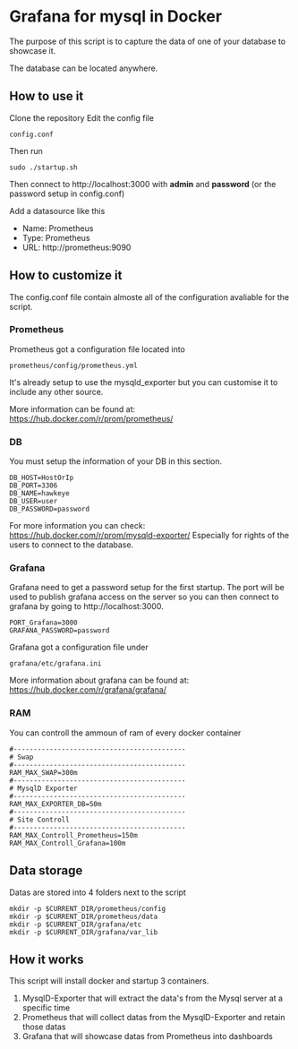 # Grafana for mysql in Docker
The purpose of this script is to capture the data of one of your database to showcase it.

The database can be located anywhere.

## How to use it
Clone the repository
Edit the config file

    config.conf

Then run

    sudo ./startup.sh

Then connect to http://localhost:3000 with **admin** and **password** (or the password setup in config.conf)

Add a datasource like this

 - Name: Prometheus
 - Type: Prometheus
 - URL: http://prometheus:9090

## How to customize it
The config.conf file contain almoste all of the configuration avaliable for the script.

### Prometheus

Prometheus got a configuration file located into

    prometheus/config/prometheus.yml

It's already setup to use the mysqld_exporter but you can customise it to include any other source.

More information can be found at:
https://hub.docker.com/r/prom/prometheus/

### DB

You must setup the information of your DB in this section.

    DB_HOST=HostOrIp
    DB_PORT=3306
    DB_NAME=hawkeye
    DB_USER=user
    DB_PASSWORD=password

For more information you can check:
https://hub.docker.com/r/prom/mysqld-exporter/
Especially for rights of the users to connect to the database.

### Grafana

Grafana need to get a password setup for the first startup.
The port will be used to publish grafana access on the server so you can then connect to grafana by going to http://localhost:3000.


    PORT_Grafana=3000
    GRAFANA_PASSWORD=password

Grafana got a configuration file under

    grafana/etc/grafana.ini
More information about grafana can be found at:
https://hub.docker.com/r/grafana/grafana/

### RAM
You can controll the ammoun of ram of every docker container

    #-------------------------------------------
    # Swap
    #-------------------------------------------
    RAM_MAX_SWAP=300m
    #-------------------------------------------
    # MysqlD Exporter
    #-------------------------------------------
    RAM_MAX_EXPORTER_DB=50m
    #-------------------------------------------
    # Site Controll
    #-------------------------------------------
    RAM_MAX_Controll_Prometheus=150m
    RAM_MAX_Controll_Grafana=100m

## Data storage

Datas are stored into 4 folders next to the script

    mkdir -p $CURRENT_DIR/prometheus/config
    mkdir -p $CURRENT_DIR/prometheus/data
    mkdir -p $CURRENT_DIR/grafana/etc
    mkdir -p $CURRENT_DIR/grafana/var_lib

## How it works

This script will install docker and startup 3 containers.

 1. MysqlD-Exporter that will extract the data's from the Mysql server at a specific time
 2. Prometheus that will collect datas from the MysqlD-Exporter and retain those datas
 3. Grafana that will showcase datas from Prometheus into dashboards

